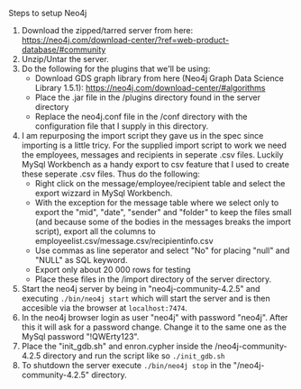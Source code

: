 Steps to setup Neo4j

1. Download the zipped/tarred server from here: https://neo4j.com/download-center/?ref=web-product-database/#community
2. Unzip/Untar the server.
3. Do the following for the plugins that we'll be using:
	- Download GDS graph library from here (Neo4j Graph Data Science Library 1.5.1): https://neo4j.com/download-center/#algorithms
	- Place the .jar file in the /plugins directory found in the server
	  directory
	- Replace the neo4j.conf file in the /conf directory with the configuration
	  file that I supply in this directory.
4. I am repurposing the import script they gave us in the spec since importing
is a little tricy. For the supplied import script to work we need the employees,
messages and recipients in seperate .csv files. Luckily MySql Workbench as a
handy export to csv feature that I used to create these seperate .csv files.
Thus do the following:
	- Right click on the message/employee/recipient table and select the export
	  wizzard in MySql Workbench.
	- With the exception for the message table where we select only to export the
	  "mid", "date", "sender" and "folder" to keep the files small (and because some of the
bodies in the messages breaks the import script), export all the columns to
employeelist.csv/message.csv/recipientinfo.csv
	- Use commas as line seperator and select "No" for placing "null" and "NULL" as SQL keyword.
	- Export only about 20 000 rows for testing
	- Place these files in the /import directory of the server directory.
5. Start the neo4j server by being in "neo4j-community-4.2.5" and executing
`./bin/neo4j start` which will start the server and is then accesible via the
browser at `localhost:7474`.
6. In the neo4j browser login as user "neo4j" with password "neo4j". After this
it will ask for a password change. Change it to the same one as the MySql
password "!QWErty123".
7. Place the "init_gdb.sh" and enron.cypher inside the /neo4j-community-4.2.5 directory and run the script like so `./init_gdb.sh`
8. To shutdown the server execute `./bin/neo4j stop` in the "/neo4j-community-4.2.5" directory.
